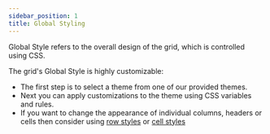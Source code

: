 ```yaml
---
sidebar_position: 1
title: Global Styling
---
```


Global Style refers to the overall design of the grid, which is controlled using CSS.

The grid's Global Style is highly customizable:

* The first step is to select a theme from one of our provided themes.
* Next you can apply customizations to the theme using CSS variables and rules.
* If you want to change the appearance of individual columns, headers or cells then consider using [row styles](./styling-rows) or [cell styles](./styling-cells) 
